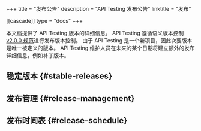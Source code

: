 +++
title = "发布公告"
description = "API Testing 发布公告"
linktitle = "发布"

[[cascade]]
type = "docs"
+++

本文档提供了 API Testing 版本的详细信息。
API Testing 遵循语义版本控制 [v2.0.0 规范](https://semver.org/)进行发布版本控制。
由于 API Testing 是一个新项目，因此次要版本是唯一被定义的版本。
API Testing 维护人员在未来的某个日期将建立额外的发布详细信息，例如补丁版本。

## 稳定版本 {#stable-releases}



## 发布管理 {#release-management}



## 发布时间表 {#release-schedule}


